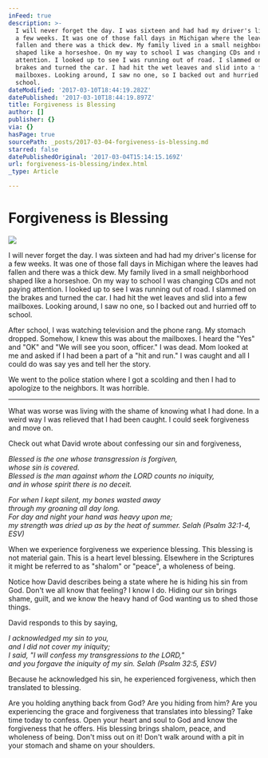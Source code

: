 ```yaml
---
inFeed: true
description: >-
  I will never forget the day. I was sixteen and had had my driver's license for
  a few weeks. It was one of those fall days in Michigan where the leaves had
  fallen and there was a thick dew. My family lived in a small neighborhood
  shaped like a horseshoe. On my way to school I was changing CDs and not paying
  attention. I looked up to see I was running out of road. I slammed on the
  brakes and turned the car. I had hit the wet leaves and slid into a few
  mailboxes. Looking around, I saw no one, so I backed out and hurried off to
  school.
dateModified: '2017-03-10T18:44:19.282Z'
datePublished: '2017-03-10T18:44:19.897Z'
title: Forgiveness is Blessing
author: []
publisher: {}
via: {}
hasPage: true
sourcePath: _posts/2017-03-04-forgiveness-is-blessing.md
starred: false
datePublishedOriginal: '2017-03-04T15:14:15.169Z'
url: forgiveness-is-blessing/index.html
_type: Article

---
```

# Forgiveness is Blessing
![](https://the-grid-user-content.s3-us-west-2.amazonaws.com/30517ac4-b294-40f6-b28f-47b21bc30dc2.jpg)

I will never forget the day. I was sixteen and had had my driver's license for a few weeks. It was one of those fall days in Michigan where the leaves had fallen and there was a thick dew. My family lived in a small neighborhood shaped like a horseshoe. On my way to school I was changing CDs and not paying attention. I looked up to see I was running out of road. I slammed on the brakes and turned the car. I had hit the wet leaves and slid into a few mailboxes. Looking around, I saw no one, so I backed out and hurried off to school.

After school, I was watching television and the phone rang. My stomach dropped. Somehow, I knew this was about the mailboxes. I heard the "Yes" and "OK" and "We will see you soon, officer." I was dead. Mom looked at me and asked if I had been a part of a "hit and run." I was caught and all I could do was say yes and tell her the story.

We went to the police station where I got a scolding and then I had to apologize to the neighbors. It was horrible.

---

What was worse was living with the shame of knowing what I had done. In a weird way I was relieved that I had been caught. I could seek forgiveness and move on.

Check out what David wrote about confessing our sin and forgiveness,

_Blessed is the one whose transgression is forgiven,  
whose sin is covered.  
Blessed is the man against whom the LORD counts no iniquity,  
and in whose spirit there is no deceit._

_For when I kept silent, my bones wasted away  
through my groaning all day long.  
For day and night your hand was heavy upon me;  
my strength was dried up as by the heat of summer. Selah (Psalm 32:1-4, ESV)_

When we experience forgiveness we experience blessing. This blessing is not material gain. This is a heart level blessing. Elsewhere in the Scriptures it might be referred to as "shalom" or "peace", a wholeness of being.

Notice how David describes being a state where he is hiding his sin from God. Don't we all know that feeling? I know I do. Hiding our sin brings shame, guilt, and we know the heavy hand of God wanting us to shed those things.

David responds to this by saying,

_I acknowledged my sin to you,  
and I did not cover my iniquity;  
I said, "I will confess my transgressions to the LORD,"  
and you forgave the iniquity of my sin. Selah (Psalm 32:5, ESV)_

Because he acknowledged his sin, he experienced forgiveness, which then translated to blessing.

Are you holding anything back from God? Are you hiding from him? Are you experiencing the grace and forgiveness that translates into blessing? Take time today to confess. Open your heart and soul to God and know the forgiveness that he offers. His blessing brings shalom, peace, and wholeness of being. Don't miss out on it! Don't walk around with a pit in your stomach and shame on your shoulders.